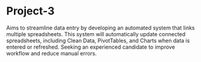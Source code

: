 # Project-3
Aims to streamline data entry by developing an automated system that links multiple spreadsheets. This system will automatically update connected spreadsheets, including Clean Data, PivotTables, and Charts when data is entered or refreshed. Seeking an experienced candidate to improve workflow and reduce manual errors.
